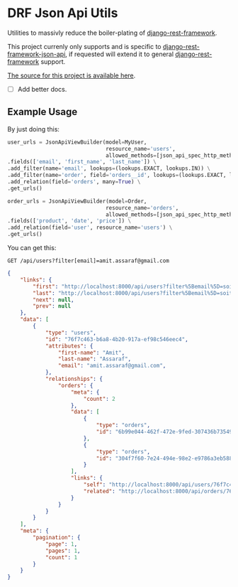 # DRF Json Api Utils

Utilities to massivly reduce the boiler-plating of [django-rest-framework][drf].

This project currenly only supports and is specific to [django-rest-framework-json-api][drfjapi], if requested will extend it to general  [django-rest-framework][drf] support.

[The source for this project is available here][src].

- [ ] Add better docs.

Example Usage
----

By just doing this:

```python
user_urls = JsonApiViewBuilder(model=MyUser, 
                               resource_name='users',
                               allowed_methods=[json_api_spec_http_methods.HTTP_GET]) \
.fields(['email', 'first_name', 'last_name']) \
.add_filter(name='email', lookups=(lookups.EXACT, lookups.IN)) \
.add_filter(name='order', field='orders__id', lookups=(lookups.EXACT, lookups.IN)) \
.add_relation(field='orders', many=True) \
.get_urls()

order_urls = JsonApiViewBuilder(model=Order, 
                               resource_name='orders',
                               allowed_methods=[json_api_spec_http_methods.HTTP_GET]) \
.fields(['product', 'date', 'price']) \
.add_relation(field='user', resource_name='users') \
.get_urls()
```

You can get this:

`GET /api/users?filter[email]=amit.assaraf@gmail.com`
```json
{
    "links": {
        "first": "http://localhost:8000/api/users?filter%5Bemail%5D=soit48%40gmail.com&page%5Bnumber%5D=1",
        "last": "http://localhost:8000/api/users?filter%5Bemail%5D=soit48%40gmail.com&page%5Bnumber%5D=1",
        "next": null,
        "prev": null
    },
    "data": [
        {
            "type": "users",
            "id": "76f7c463-b6a8-4b20-917a-ef98c546eec4",
            "attributes": {
                "first-name": "Amit",
                "last-name": "Assaraf",
                "email": "amit.assaraf@gmail.com",
            },
            "relationships": {
                "orders": {
                    "meta": {
                        "count": 2
                    },
                    "data": [
                        {
                            "type": "orders",
                            "id": "6b99e044-462f-472e-9fed-307436b73549"
                        },
                        {
                            "type": "orders",
                            "id": "304f7f60-7e24-494e-98e2-e9786a3eb588"
                        }
                    ],
                    "links": {
                        "self": "http://localhost:8000/api/users/76f7c463-b6a8-4b20-917a-ef98c546eec4/relationships/orders",
                        "related": "http://localhost:8000/api/orders/76f7c463-b6a8-4b20-917a-ef98c546eec4/"
                    }
                }
            }
        }
    ],
    "meta": {
        "pagination": {
            "page": 1,
            "pages": 1,
            "count": 1
        }
    }
}
```

[src]: https://github.com/amitassaraf/drf-json-api-utils
[drfjapi]: https://github.com/django-json-api/django-rest-framework-json-api
[drf]: https://www.django-rest-framework.org/
